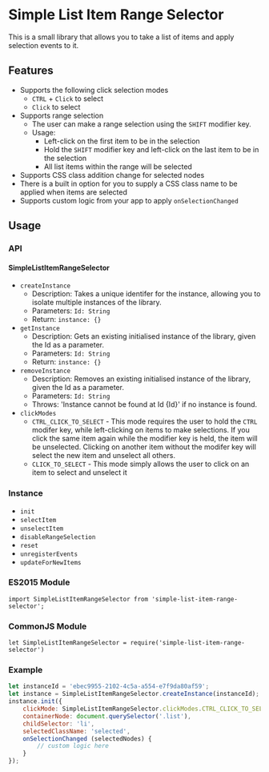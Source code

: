 # Simple List Item Range Selector
This is a small library that allows you to take a list of items and apply selection events to it. 

## Features
- Supports the following click selection modes
   * `CTRL` + `Click` to select
   * `Click` to select
- Supports range selection
  - The user can make a range selection using the `SHIFT` modifier key.
  - Usage:
    - Left-click on the first item to be in the selection
    - Hold the `SHIFT` modifier key and left-click on the last item to be in the selection
    - All list items within the range will be selected
- Supports CSS class addition change for selected nodes
 - There is a built in option for you to supply a CSS class name to be applied when items are selected
- Supports custom logic from your app to apply `onSelectionChanged`

## Usage
### API
#### SimpleListItemRangeSelector
- `createInstance`
  * Description: Takes a unique identifer for the instance, allowing you to isolate multiple instances of the library.
  * Parameters: `Id: String`
  * Return: `instance: {}`
- `getInstance`
  * Description: Gets an existing initialised instance of the library, given the Id as a parameter.
  * Parameters: `Id: String`
  * Return: `instance: {}`
- `removeInstance`
  * Description: Removes an existing initialised instance of the library, given the Id as a parameter.
  * Parameters: `Id: String`
  * Throws: 'Instance cannot be found at Id {Id}' if no instance is found.
- `clickModes`
  * `CTRL_CLICK_TO_SELECT` - This mode requires the user to hold the `CTRL` modifer key, while left-clicking on items to make selections. If you click the same item again while the modifier key is held, the item will be unselected. Clicking on another item without the modifer key will select the new item and unselect all others.
   * `CLICK_TO_SELECT` - This mode simply allows the user to click on an item to select and unselect it

### Instance
- `init`
- `selectItem`
- `unselectItem`
- `disableRangeSelection`
- `reset`
- `unregisterEvents`
- `updateForNewItems`

### ES2015 Module
```
import SimpleListItemRangeSelector from 'simple-list-item-range-selector';
```

### CommonJS Module
```
let SimpleListItemRangeSelector = require('simple-list-item-range-selector')
```
### Example
```javascript
let instanceId = 'ebec9955-2102-4c5a-a554-e7f9da80af59';
let instance = SimpleListItemRangeSelector.createInstance(instanceId);
instance.init({
    clickMode: SimpleListItemRangeSelector.clickModes.CTRL_CLICK_TO_SELECT,
    containerNode: document.querySelector('.list'),
    childSelector: 'li',
    selectedClassName: 'selected',
    onSelectionChanged (selectedNodes) {
        // custom logic here
    }
});
```

